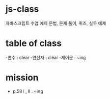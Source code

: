# js-class
자바스크립트 수업 예제 문법, 문제 풀이, 퀴즈, 실무 예제

# table of class
-변수 : clear
-연산자 : clear
-제어문 : ~ing

# mission
- p.58 I , II : ~ing

